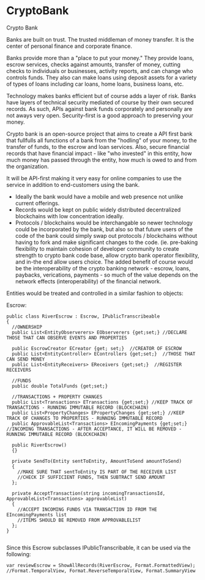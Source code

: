 # CryptoBank
Crypto Bank

Banks are built on trust.  The trusted middleman of money transfer.  It is the center of personal finance and corporate finance.

Banks provide more than a "place to put your money."  They provide loans, escrow services, checks against amounts, transfer of money, cutting checks to individuals or businesses, activity reports, and can change who controls funds.  They also can make loans using deposit assets for a variety of types of loans including car loans, home loans, business loans, etc.

Technology makes banks efficient but of course adds a layer of risk.  Banks have layers of technical security mediated of course by their own secured records.  As such, APIs against bank funds corporately and personally are not aways very open.  Security-first is a good approach to preserving your money.

Crypto bank is an open-source project that aims to create a API first bank that fullfulls all functions of a bank from the "hodling" of your money, to the transfer of funds, to the escrow and loan services.  Also, secure financial records that have financial impact - like "who invested" in this entity, how much money has passed through the entity, how much is owed to and from the organization.

It will be API-first making it very easy for online companies to use the service in addition to end-customers using the bank. 

- Ideally the bank would have a mobile and web presence not unlike current offerings.  
- Records would be kept on public widely distributed decentralized blockchains with low concentration ideally.
- Protocols / blockchains would be interchangable so newer technology could be incorporated by the bank, but also so that future users of the code of the bank could simply swap out protocols / blockchains without having to fork and make significant changes to the code.  (ie. pre-baking flexibility to maintain cohesion of developer community to create strength to crypto bank code base, allow crypto bank operator flexibility, and in-the end allow users choice.  The added benefit of course would be the interoperability of the crypto banking network - escrow, loans, paybacks, verications, payments - so much of the value depends on the network effects (interoperability) of the financial network. 

Entities would be treated and controlled in a similar fashion to objects:


Escrow:
```
public class RiverEscrow : Escrow, IPublicTranscribeable
{
  //OWNERSHIP
  public List<EntityObserverers> EObserverers {get;set;} //DECLARE THOSE THAT CAN OBSERVE EVENTS AND PROPERTIES

  public EscrowCreator ECreator {get; set;}  //CREATOR OF ESCROW 
  public List<EntityController> EControllers {get;set;}  //THOSE THAT CAN SEND MONEY
  public List<EntityReceivers> EReceivers {get;set;}  //REGISTER RECEIVERS
  
  //FUNDS
  public double TotalFunds {get;set;}
  
  //TRANSACTIONS + PROPERTY CHANGES
  public List<Transactions> ETransactions {get;set;} //KEEP TRACK OF TRANSACTIONS - RUNNING IMMUTABLE RECORD (BLOCKCHAIN)
  public List<PropertyChanges> EPropertyChanges {get;set;} //KEEP TRACK OF CHANGES TO PROPERTIES - RUNNING IMMUTABLE RECORD
  public ApprovableList<Transactions> EIncomingPayments {get;set;} //INCOMING TRANSACTIONS - AFTER ACCEPTANCE, IT WILL BE REMOVED - RUNNING IMMUTABLE RECORD (BLOCKCHAIN)

  public RiverEscrow()
  {}
  
  private SendTo(Entity sentToEntity, AmountToSend amountToSend)
  {
    //MAKE SURE THAT sentToEntity IS PART OF THE RECEIVER LIST
    //CHECK IF SUFFICIENT FUNDS, THEN SUBTRACT SEND AMOUNT 
  };
  
  private AcceptTransaction(string incomingTransactionsId, ApprovableList<Transactions> approvableList)
  {
    //ACCEPT INCOMING FUNDS VIA TRANSACTION ID FROM THE EIncomingPayments list
    //ITEMS SHOULD BE REMOVED FROM APPROVABLELIST
  };  
}


```


Since this Escrow subclasses IPublicTranscribable, it can be used via the following:

```
var reviewEscrow = ShowAllRecords(RiverEscrow, Format.FormattedView); //Format.TemporalView, Format.ReverseTemporalView, Format.SummaryView

```
